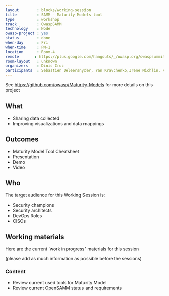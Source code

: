 ```yaml
---
layout        : blocks/working-session
title         : SAMM - Maturity Models tool
type          : workshop
track         : OwaspSAMM
technology    : Node
owasp-project : yes
status        : done
when-day      : Fri
when-time     : PM-1
location      : Room-4
remote       : https://plus.google.com/hangouts/_/owasp.org/owaspsummit-sam
room-layout   : unknown
organizers    : Dinis Cruz
participants  : Sebastien Deleersnyder, Yan Kravchenko,Irene Michlin, Viktor Lindstrom, Phil Parker, Mateo Martinez
---
```


See https://github.com/owasp/Maturity-Models for more details on this project

## What

 - Sharing data collected
 - Improving visualizations and data mappings
 
## Outcomes

- Maturity Model Tool Cheatsheet
- Presentation
- Demo
- Video


## Who

The target audience for this Working Session is:

- Security champions
- Security architects
- DevOps Roles
- CISOs


## Working materials

Here are the current 'work in progress' materials for this session 

(please add as much information as possible before the sessions)

### Content

- Review current used tools for Maturity Model
- Review current OpenSAMM status and requirements

